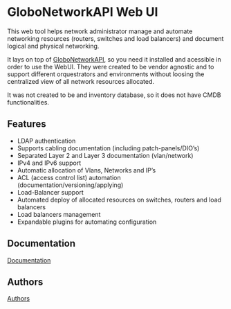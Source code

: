 GloboNetworkAPI Web UI 
======================

This web tool helps network administrator manage and automate networking
resources (routers, switches and load balancers) and document logical and
physical networking.

It lays on top of
[GloboNetworkAPI](https://github.com/globocom/GloboNetworkAPI/), so you need
it installed and acessible in order to use the WebUI.
They were created to be vendor agnostic and to support different orquestrators
and environments without loosing the centralized view of all network resources
allocated.

It was not created to be and inventory database, so it does not
have CMDB functionalities.

## Features

* LDAP authentication
* Supports cabling documentation (including patch-panels/DIO’s)
* Separated Layer 2 and Layer 3 documentation (vlan/network)
* IPv4 and IPv6 support
* Automatic allocation of Vlans, Networks and IP’s
* ACL (access control list) automation (documentation/versioning/applying)
* Load-Balancer support
* Automated deploy of allocated resources on switches, routers and
  load balancers
* Load balancers management
* Expandable plugins for automating configuration

## Documentation
[Documentation](http://globonetworkapi-webui.readthedocs.org/en/latest/)

## Authors
[Authors](./AUTHORS.md)

